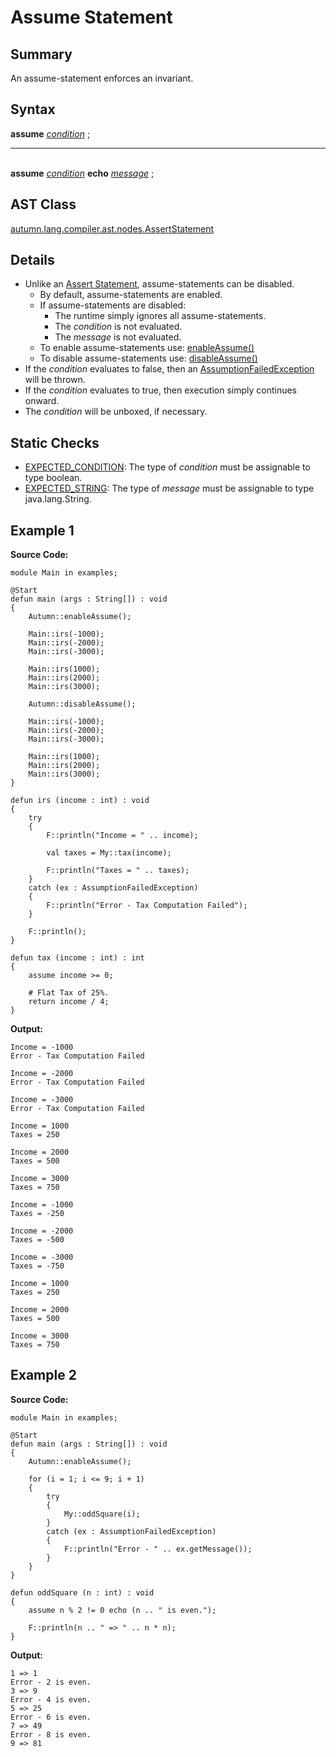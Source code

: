 # Assume Statement

## Summary

An assume-statement enforces an invariant.

## Syntax

<div class="syntax">
<b>assume</b> <i><a href="Expression.md">condition</a></i> ;<br>
<hr><br>
<b>assume</b> <i><a href="Expression.md">condition</a></i> <b>echo</b> <i><a href="Expression.md">message</a></i> ;<br>
</div>

## AST Class

[autumn.lang.compiler.ast.nodes.AssertStatement](https://www.mackenziehigh.com/autumn/javadoc/autumn/lang/compiler/ast/nodes/AssertStatement.html)

## Details

+ Unlike an <a href="Assert_Statement.md">Assert Statement</a>, assume-statements can be disabled.
  + By default, assume-statements are enabled.
  + If assume-statements are disabled:
    + The runtime simply ignores all assume-statements.
    + The <i>condition</i> is not evaluated.
    + The <i>message</i> is not evaluated.
  + To enable assume-statements use: [enableAssume()](https://www.mackenziehigh.me/autumn/javadoc/autumn/lang/compiler/Autumn.html#enableAssume())
  + To disable assume-statements use: [disableAssume()](https://www.mackenziehigh.me/autumn/javadoc/autumn/lang/compiler/Autumn.html#disableAssume())
+ If the <i>condition</i> evaluates to false, then an [AssumptionFailedException](https://mackenzie-high.github.io/autumn/javadoc/autumn/lang/exceptions/AssumptionFailedException.html) will be thrown.
+ If the <i>condition</i> evaluates to true, then execution simply continues onward.
+ The <i>condition</i> will be unboxed, if necessary.

## Static Checks

+ [EXPECTED_CONDITION](https://www.mackenziehigh.com/autumn/javadoc/autumn/lang/compiler/errors/ErrorCode.html#EXPECTED_CONDITION): The type of <i><i>condition</i></i> must be assignable to type boolean.
+ [EXPECTED_STRING](https://www.mackenziehigh.com/autumn/javadoc/autumn/lang/compiler/errors/ErrorCode.html#EXPECTED_STRING): The type of <i>message</i> must be assignable to type java.lang.String.

## Example 1

**Source Code:**

```plain
module Main in examples;

@Start
defun main (args : String[]) : void
{
    Autumn::enableAssume();

    Main::irs(-1000);
    Main::irs(-2000);
    Main::irs(-3000);

    Main::irs(1000);
    Main::irs(2000);
    Main::irs(3000);

    Autumn::disableAssume();

    Main::irs(-1000);
    Main::irs(-2000);
    Main::irs(-3000);

    Main::irs(1000);
    Main::irs(2000);
    Main::irs(3000);
}

defun irs (income : int) : void
{
    try
    {
        F::println("Income = " .. income);

        val taxes = My::tax(income);

        F::println("Taxes = " .. taxes);
    }
    catch (ex : AssumptionFailedException)
    {
        F::println("Error - Tax Computation Failed");
    }

    F::println();
}

defun tax (income : int) : int
{
    assume income >= 0;

    # Flat Tax of 25%.
    return income / 4; 
}
```

**Output:**

```plain
Income = -1000
Error - Tax Computation Failed

Income = -2000
Error - Tax Computation Failed

Income = -3000
Error - Tax Computation Failed

Income = 1000
Taxes = 250

Income = 2000
Taxes = 500

Income = 3000
Taxes = 750

Income = -1000
Taxes = -250

Income = -2000
Taxes = -500

Income = -3000
Taxes = -750

Income = 1000
Taxes = 250

Income = 2000
Taxes = 500

Income = 3000
Taxes = 750
```

## Example 2

**Source Code:**

```plain
module Main in examples;

@Start
defun main (args : String[]) : void
{
    Autumn::enableAssume();

    for (i = 1; i <= 9; i + 1)
    {
        try
        {
            My::oddSquare(i);
        }
        catch (ex : AssumptionFailedException)
        {
            F::println("Error - " .. ex.getMessage());
        }
    }
}

defun oddSquare (n : int) : void
{
    assume n % 2 != 0 echo (n .. " is even.");

    F::println(n .. " => " .. n * n);
}
```

**Output:**

```plain
1 => 1
Error - 2 is even.
3 => 9
Error - 4 is even.
5 => 25
Error - 6 is even.
7 => 49
Error - 8 is even.
9 => 81
```

